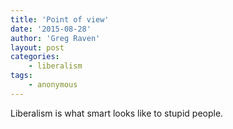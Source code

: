 ```yaml
---
title: 'Point of view'
date: '2015-08-28'
author: 'Greg Raven'
layout: post
categories:
    - liberalism
tags:
    - anonymous
---
```


Liberalism is what smart looks like to stupid people.